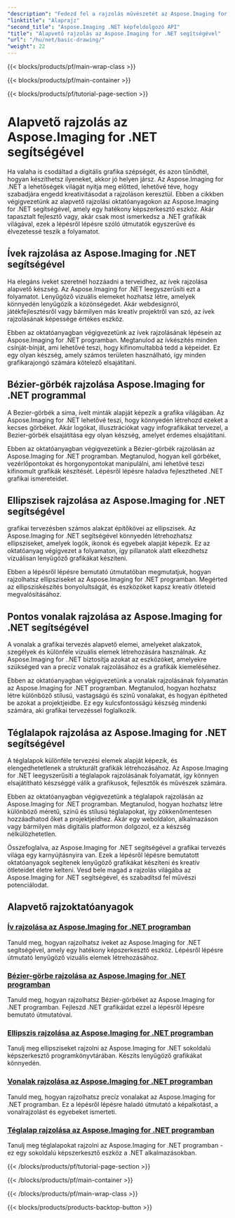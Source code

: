 ```yaml
---
"description": "Fedezd fel a rajzolás művészetét az Aspose.Imaging for .NET segítségével. Készíts lenyűgöző vizuális elemeket lépésről lépésre bemutatott útmutatók segítségével ívekről, Bézier-görbékről, ellipszisekről, vonalakról és téglalapokról."
"linktitle": "Alaprajz"
"second_title": "Aspose.Imaging .NET képfeldolgozó API"
"title": "Alapvető rajzolás az Aspose.Imaging for .NET segítségével"
"url": "/hu/net/basic-drawing/"
"weight": 22
---
```


{{< blocks/products/pf/main-wrap-class >}}

{{< blocks/products/pf/main-container >}}

{{< blocks/products/pf/tutorial-page-section >}}

# Alapvető rajzolás az Aspose.Imaging for .NET segítségével


Ha valaha is csodáltad a digitális grafika szépségét, és azon tűnődtél, hogyan készíthetsz ilyeneket, akkor jó helyen jársz. Az Aspose.Imaging for .NET a lehetőségek világát nyitja meg előtted, lehetővé téve, hogy szabadjára engedd kreativitásodat a rajzoláson keresztül. Ebben a cikkben végigvezetünk az alapvető rajzolási oktatóanyagokon az Aspose.Imaging for .NET segítségével, amely egy hatékony képszerkesztő eszköz. Akár tapasztalt fejlesztő vagy, akár csak most ismerkedsz a .NET grafikák világával, ezek a lépésről lépésre szóló útmutatók egyszerűvé és élvezetessé teszik a folyamatot.

## Ívek rajzolása az Aspose.Imaging for .NET segítségével

Ha elegáns íveket szeretnél hozzáadni a terveidhez, az ívek rajzolása alapvető készség. Az Aspose.Imaging for .NET leegyszerűsíti ezt a folyamatot. Lenyűgöző vizuális elemeket hozhatsz létre, amelyek könnyedén lenyűgözik a közönségedet. Akár webdesignról, játékfejlesztésről vagy bármilyen más kreatív projektről van szó, az ívek rajzolásának képessége értékes eszköz.

Ebben az oktatóanyagban végigvezetünk az ívek rajzolásának lépésein az Aspose.Imaging for .NET programban. Megtanulod az ívkészítés minden csínját-bínját, ami lehetővé teszi, hogy kifinomultabbá tedd a képeidet. Ez egy olyan készség, amely számos területen használható, így minden grafikarajongó számára kötelező elsajátítani.

## Bézier-görbék rajzolása Aspose.Imaging for .NET programmal

A Bezier-görbék a sima, ívelt minták alapját képezik a grafika világában. Az Aspose.Imaging for .NET lehetővé teszi, hogy könnyedén létrehozd ezeket a kecses görbéket. Akár logókat, illusztrációkat vagy infografikákat tervezel, a Bezier-görbék elsajátítása egy olyan készség, amelyet érdemes elsajátítani.

Ebben az oktatóanyagban végigvezetünk a Bézier-görbék rajzolásán az Aspose.Imaging for .NET programban. Megtanulod, hogyan kell görbéket, vezérlőpontokat és horgonypontokat manipulálni, ami lehetővé teszi kifinomult grafikák készítését. Lépésről lépésre haladva fejlesztheted .NET grafikai ismereteidet.

## Ellipszisek rajzolása az Aspose.Imaging for .NET segítségével

grafikai tervezésben számos alakzat építőkövei az ellipszisek. Az Aspose.Imaging for .NET segítségével könnyedén létrehozhatsz ellipsziseket, amelyek logók, ikonok és egyebek alapját képezik. Ez az oktatóanyag végigvezet a folyamaton, így pillanatok alatt elkezdhetsz vizuálisan lenyűgöző grafikákat készíteni.

Ebben a lépésről lépésre bemutató útmutatóban megmutatjuk, hogyan rajzolhatsz ellipsziseket az Aspose.Imaging for .NET programban. Megérted az ellipsziskészítés bonyolultságát, és eszközöket kapsz kreatív ötleteid megvalósításához.

## Pontos vonalak rajzolása az Aspose.Imaging for .NET segítségével

A vonalak a grafikai tervezés alapvető elemei, amelyeket alakzatok, szegélyek és különféle vizuális elemek létrehozására használnak. Az Aspose.Imaging for ..NET biztosítja azokat az eszközöket, amelyekre szükséged van a precíz vonalak rajzolásához és a grafikák kiemeléséhez.

Ebben az oktatóanyagban végigvezetünk a vonalak rajzolásának folyamatán az Aspose.Imaging for .NET programban. Megtanulod, hogyan hozhatsz létre különböző stílusú, vastagságú és színű vonalakat, és hogyan építheted be azokat a projektjeidbe. Ez egy kulcsfontosságú készség mindenki számára, aki grafikai tervezéssel foglalkozik.

## Téglalapok rajzolása az Aspose.Imaging for .NET segítségével

A téglalapok különféle tervezési elemek alapját képezik, és elengedhetetlenek a strukturált grafikák létrehozásához. Az Aspose.Imaging for .NET leegyszerűsíti a téglalapok rajzolásának folyamatát, így könnyen elsajátítható készséggé válik a grafikusok, fejlesztők és művészek számára.

Ebben az oktatóanyagban végigvezetünk a téglalapok rajzolásán az Aspose.Imaging for .NET programban. Megtanulod, hogyan hozhatsz létre különböző méretű, színű és stílusú téglalapokat, így zökkenőmentesen hozzáadhatod őket a projektjeidhez. Akár egy weboldalon, alkalmazáson vagy bármilyen más digitális platformon dolgozol, ez a készség nélkülözhetetlen.

Összefoglalva, az Aspose.Imaging for .NET segítségével a grafikai tervezés világa egy karnyújtásnyira van. Ezek a lépésről lépésre bemutatott oktatóanyagok segítenek lenyűgöző grafikákat készíteni és kreatív ötleteidet életre kelteni. Vesd bele magad a rajzolás világába az Aspose.Imaging for .NET segítségével, és szabadítsd fel művészi potenciálodat.
## Alapvető rajzoktatóanyagok
### [Ív rajzolása az Aspose.Imaging for .NET programban](./draw-arc/)
Tanuld meg, hogyan rajzolhatsz íveket az Aspose.Imaging for .NET segítségével, amely egy hatékony képszerkesztő eszköz. Lépésről lépésre útmutató lenyűgöző vizuális elemek létrehozásához.
### [Bézier-görbe rajzolása az Aspose.Imaging for .NET programban](./draw-bezier-curve/)
Tanuld meg, hogyan rajzolhatsz Bézier-görbéket az Aspose.Imaging for .NET programban. Fejleszd .NET grafikáidat ezzel a lépésről lépésre bemutató útmutatóval.
### [Ellipszis rajzolása az Aspose.Imaging for .NET programban](./draw-ellipse/)
Tanulj meg ellipsziseket rajzolni az Aspose.Imaging for .NET sokoldalú képszerkesztő programkönyvtárában. Készíts lenyűgöző grafikákat könnyedén.
### [Vonalak rajzolása az Aspose.Imaging for .NET programban](./draw-lines/)
Tanuld meg, hogyan rajzolhatsz precíz vonalakat az Aspose.Imaging for .NET programban. Ez a lépésről lépésre haladó útmutató a képalkotást, a vonalrajzolást és egyebeket ismerteti.
### [Téglalap rajzolása az Aspose.Imaging for .NET programban](./draw-rectangle/)
Tanulj meg téglalapokat rajzolni az Aspose.Imaging for .NET programban - ez egy sokoldalú képszerkesztő eszköz a .NET alkalmazásokban.

{{< /blocks/products/pf/tutorial-page-section >}}

{{< /blocks/products/pf/main-container >}}

{{< /blocks/products/pf/main-wrap-class >}}

{{< blocks/products/products-backtop-button >}}